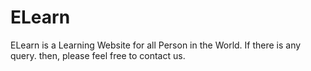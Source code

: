 # ELearn
ELearn is a Learning Website for all Person in the World. If there is any query. then, please feel free to contact us.
